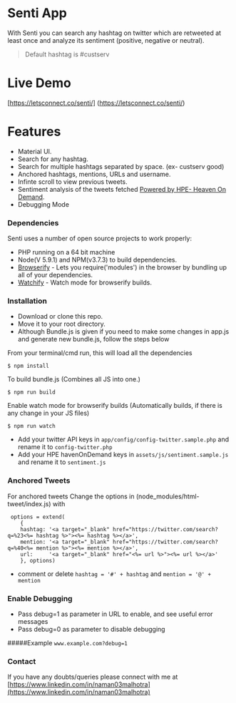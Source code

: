 # Senti App

With Senti you can search any hashtag on twitter which are retweeted at least once and analyze its sentiment (positive, negative or neutral).

  > Default hashtag is #custserv

# Live Demo

  [https://letsconnect.co/senti/] (https://letsconnect.co/senti/)

# Features
- Material UI.
- Search for any hashtag.
- Search for multiple hashtags separated by space. (ex- custserv good)
- Anchored hashtags, mentions, URLs and username.
- Infinte scroll to view previous tweets.
- Sentiment analysis of the tweets fetched [Powered by HPE- Heaven On Demand](http://www.havenondemand.com/).
- Debugging Mode

### Dependencies

Senti uses a number of open source projects to work properly:
- PHP running on a 64 bit machine
- Node(V 5.9.1) and NPM(v3.7.3) to build dependencies.
- [Browserify](http://browserify.org/) - Lets you require('modules') in the browser by bundling up all of your dependencies.
- [Watchify](https://www.npmjs.com/package/watchify) - Watch mode for browserify builds.

### Installation

- Download or clone this repo.
- Move it to your root directory.
- Although Bundle.js is given if you need to make some changes in app.js and generate new bundle.js, follow the steps below

From your terminal/cmd run, this will load all the dependencies  
```
$ npm install
```
To build bundle.js (Combines all JS into one.)
```
$ npm run build
```
Enable watch mode for browserify builds (Automatically builds, if there is any change in your JS files)
```
$ npm run watch
```
- Add your twitter API keys in  ``` app/config/config-twitter.sample.php ``` and rename it to ```config-twitter.php```
- Add your HPE havenOnDemand keys in ``` assets/js/sentiment.sample.js ``` and rename it to ```sentiment.js```



### Anchored Tweets

For anchored tweets Change the options in (node_modules/html-tweet/index.js) with
```
 options = extend(
    {
    hashtag: '<a target="_blank" href="https://twitter.com/search?q=%23<%= hashtag %>"><%= hashtag %></a>',
    mention: '<a target="_blank" href="https://twitter.com/search?q=%40<%= mention %>"><%= mention %></a>', 
    url:     '<a target="_blank" href="<%= url %>"><%= url %></a>'
    }, options)
```
- comment or delete  ```hashtag = '#' + hashtag``` and  ```mention = '@' + mention```


### Enable Debugging
- Pass debug=1 as parameter in URL to enable, and see useful error messages
- Pass debug=0 as parameter to disable debugging

#####Example
``` www.example.com?debug=1 ```

### Contact
If you have any doubts/queries please connect with me at [https://www.linkedin.com/in/naman03malhotra](https://www.linkedin.com/in/naman03malhotra)
